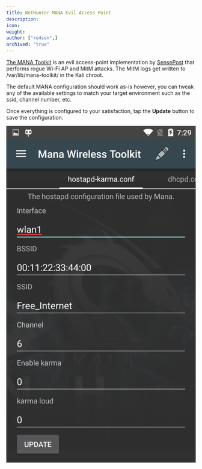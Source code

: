 ```yaml
---
title: NetHunter MANA Evil Access Point
description:
icon:
weight:
author: ["re4son",]
archived: "true"
---
```


[The MANA Toolkit](https://github.com/sensepost/mana) is an evil access-point implementation by [SensePost](https://www.sensepost.com/) that performs rogue Wi-Fi AP and MitM attacks. The MitM logs get written to /var/lib/mana-toolkit/ in the Kali chroot.

The default MANA configuration should work as-is however, you can tweak any of the available settings to match your target environment such as the ssid, channel number, etc.

Once everything is configured to your satisfaction, tap the **Update** button to save the configuration.

![](nethunter-mana.png)
